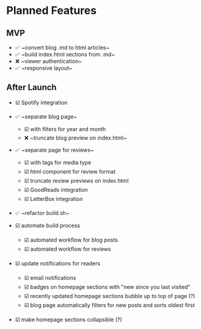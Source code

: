 # Planned Features

## MVP

- ✅ ~convert blog .md to html articles~
- ✅ ~build index.html sections from .md~
- ❌ ~viewer authentication~
- ✅ ~responsive layout~

## After Launch

- ☑️ Spotify integration

- ✅ ~separate blog page~
  - ☑️ with filters for year and month
  - ❌ ~truncate blog preview on index.html~

- ✅ ~separate page for reviews~
  - ☑️ with tags for media type
  - ☑️ html component for review format
  - ☑️ truncate review previews on index.html
  - ☑️ GoodReads integration 
  - ☑️ LetterBox integration 

- ✅ ~refactor build.sh~

- ☑️ automate build process
  - ☑️ automated workflow for blog posts
  - ☑️ automated workflow for reviews

- ☑️ update notifications for readers
  - ☑️ email notifications
  - ☑️ badges on homepage sections with "new since you last visited"
  - ☑️ recently updated homepage sections bubble up to top of page (?)
  - ☑️ blog page automatically filters for new posts and sorts oldest first

- ☑️ make homepage sections collapsible (?)
